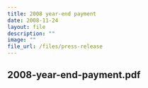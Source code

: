 ```yaml
---
title: 2008 year‑end payment
date: 2008-11-24
layout: file
description: ""
image: ""
file_url: /files/press-release
---
```

2008-year-end-payment.pdf
---

